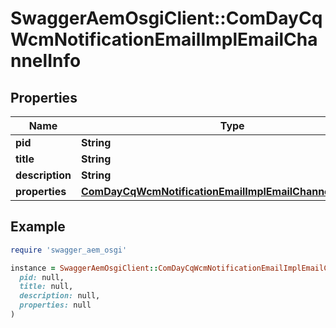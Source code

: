 # SwaggerAemOsgiClient::ComDayCqWcmNotificationEmailImplEmailChannelInfo

## Properties

| Name | Type | Description | Notes |
| ---- | ---- | ----------- | ----- |
| **pid** | **String** |  | [optional] |
| **title** | **String** |  | [optional] |
| **description** | **String** |  | [optional] |
| **properties** | [**ComDayCqWcmNotificationEmailImplEmailChannelProperties**](ComDayCqWcmNotificationEmailImplEmailChannelProperties.md) |  | [optional] |

## Example

```ruby
require 'swagger_aem_osgi'

instance = SwaggerAemOsgiClient::ComDayCqWcmNotificationEmailImplEmailChannelInfo.new(
  pid: null,
  title: null,
  description: null,
  properties: null
)
```

